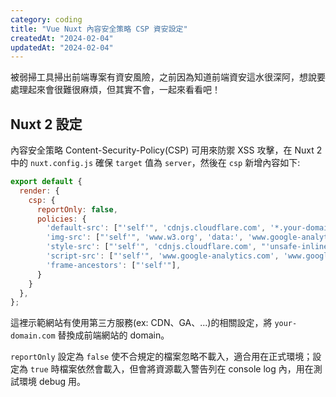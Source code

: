 ```yaml
---
category: coding
title: "Vue Nuxt 內容安全策略 CSP 資安設定"
createdAt: "2024-02-04"
updatedAt: "2024-02-04"
---
```


被弱掃工具掃出前端專案有資安風險，之前因為知道前端資安這水很深阿，想說要處理起來會很難很麻煩，但其實不會，一起來看看吧！

## Nuxt 2 設定

內容安全策略 Content-Security-Policy(CSP) 可用來防禦 XSS 攻擊，在 Nuxt 2 中的 `nuxt.config.js` 確保 `target` 值為 `server`，然後在 `csp` 新增內容如下:

```js
export default {
  render: {
    csp: {
      reportOnly: false,
      policies: {
        'default-src': ["'self'", 'cdnjs.cloudflare.com', '*.your-domain.com', 'www.google-analytics.com', 'stats.g.doubleclick.net'],
        'img-src': ["'self'", 'www.w3.org', 'data:', 'www.google-analytics.com'],
        'style-src': ["'self'", 'cdnjs.cloudflare.com', "'unsafe-inline'"],
        'script-src': ["'self'", 'www.google-analytics.com', 'www.googletagmanager.com'],
        'frame-ancestors': ["'self'"],
      }
    }
  },
};

```
這裡示範網站有使用第三方服務(ex: CDN、GA、...)的相關設定，將 `your-domain.com` 替換成前端網站的 domain。

`reportOnly` 設定為 `false` 使不合規定的檔案忽略不載入，適合用在正式環境；設定為 `true` 時檔案依然會載入，但會將資源載入警告列在 console log 內，用在測試環境 debug 用。
